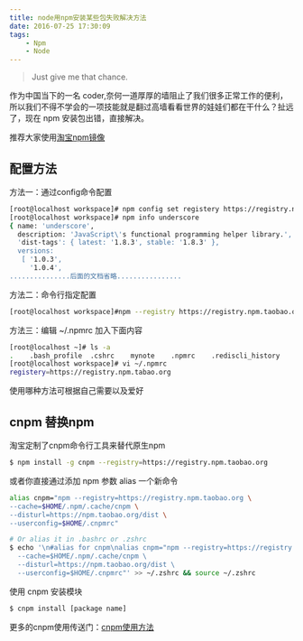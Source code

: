 ```yaml
---
title: node用npm安装某些包失败解决方法
date: 2016-07-25 17:30:09
tags:
    - Npm
    - Node
---
```


> Just give me that chance.

作为中国当下的一名 coder,奈何一道厚厚的墙阻止了我们很多正常工作的便利，所以我们不得不学会的一项技能就是翻过高墙看看世界的娃娃们都在干什么？扯远了，现在 npm 安装包出错，直接解决。

<!-- more -->

推荐大家使用[淘宝npm镜像](https://npm.taobao.org/)

## 配置方法

方法一：通过config命令配置
``` bash
[root@localhost workspace]# npm config set registery https://registry.npm.tabao.org
[root@localhost workspace]# npm info underscore
{ name: 'underscore',
  description: 'JavaScript\'s functional programming helper library.',
  'dist-tags': { latest: '1.8.3', stable: '1.8.3' },
  versions: 
   [ '1.0.3',
     '1.0.4',
...............后面的文档省略................
```

方法二：命令行指定配置
``` bash
[root@localhost workspace]#npm --registry https://registry.npm.taobao.org info underscore
```

方法三：编辑 ~/.npmrc 加入下面内容
``` bash
[root@localhost ~]# ls -a
.    .bash_profile  .cshrc    mynote    .npmrc    .rediscli_history
[root@localhost workspace]# vi ~/.npmrc
registery=https://registry.npm.tabao.org
```
使用哪种方法可根据自己需要以及爱好

## cnpm 替换npm

淘宝定制了cnpm命令行工具来替代原生npm
``` bash
$ npm install -g cnpm --registry=https://registry.npm.taobao.org
```
或者你直接通过添加 npm 参数 alias 一个新命令
``` bash
alias cnpm="npm --registry=https://registry.npm.taobao.org \
--cache=$HOME/.npm/.cache/cnpm \
--disturl=https://npm.taobao.org/dist \
--userconfig=$HOME/.cnpmrc"

# Or alias it in .bashrc or .zshrc
$ echo '\n#alias for cnpm\nalias cnpm="npm --registry=https://registry.npm.taobao.org \
  --cache=$HOME/.npm/.cache/cnpm \
  --disturl=https://npm.taobao.org/dist \
  --userconfig=$HOME/.cnpmrc"' >> ~/.zshrc && source ~/.zshrc
```

使用 cnpm 安装模块
``` bash
$ cnpm install [package name]
```

更多的cnpm使用传送门：[cnpm使用方法](https://npm.taobao.org/)